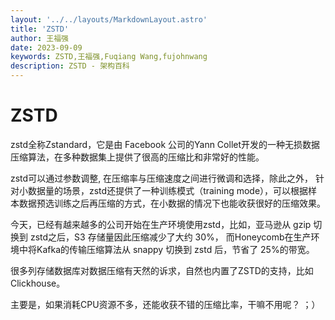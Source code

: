 ```yaml
---
layout: '../../layouts/MarkdownLayout.astro'
title: 'ZSTD'
author: 王福强
date: 2023-09-09
keywords: ZSTD,王福强,Fuqiang Wang,fujohnwang
description: ZSTD - 架构百科
---
```


# ZSTD

zstd全称Zstandard，它是由 Facebook 公司的Yann Collet开发的一种无损数据压缩算法，在多种数据集上提供了很高的压缩比和非常好的性能。

zstd可以通过参数调整, 在压缩率与压缩速度之间进行微调和选择，除此之外， 针对小数据量的场景，zstd还提供了一种训练模式（training mode），可以根据样本数据预选训练之后再压缩的方式，在小数据的情况下也能收获很好的压缩效果。

今天，已经有越来越多的公司开始在生产环境使用zstd，比如，亚马逊从 gzip 切换到 zstd之后，S3 存储量因此压缩减少了大约 30%， 而Honeycomb在生产环境中将Kafka的传输压缩算法从 snappy 切换到 zstd 后，节省了 25%的带宽。

很多列存储数据库对数据压缩有天然的诉求，自然也内置了ZSTD的支持，比如Clickhouse。

主要是，如果消耗CPU资源不多，还能收获不错的压缩比率，干嘛不用呢？ ；）